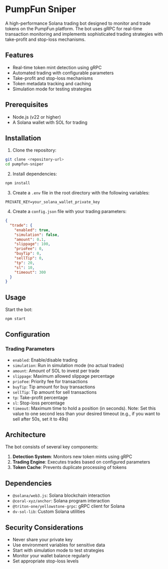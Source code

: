 # PumpFun Sniper

A high-performance Solana trading bot designed to monitor and trade tokens on the PumpFun platform. The bot uses gRPC for real-time transaction monitoring and implements sophisticated trading strategies with take-profit and stop-loss mechanisms.

## Features

- Real-time token mint detection using gRPC
- Automated trading with configurable parameters
- Take-profit and stop-loss mechanisms
- Token metadata tracking and caching
- Simulation mode for testing strategies

## Prerequisites

- Node.js (v22 or higher)
- A Solana wallet with SOL for trading

## Installation

1. Clone the repository:
```bash
git clone <repository-url>
cd pumpfun-sniper
```

2. Install dependencies:
```bash
npm install
```

3. Create a `.env` file in the root directory with the following variables:
```env
PRIVATE_KEY=your_solana_wallet_private_key
```

4. Create a `config.json` file with your trading parameters:
```json
{
  "trade": {
    "enabled": true,
    "simulation": false,
    "amount": 0.1,
    "slippage": 100,
    "prioFee": 0,
    "buyTip": 0,
    "sellTip": 0,
    "tp": 20,
    "sl": 10,
    "timeout": 300
  }
}
```

## Usage

Start the bot:
```bash
npm start
```

## Configuration

### Trading Parameters

- `enabled`: Enable/disable trading
- `simulation`: Run in simulation mode (no actual trades)
- `amount`: Amount of SOL to invest per trade
- `slippage`: Maximum allowed slippage percentage
- `prioFee`: Priority fee for transactions
- `buyTip`: Tip amount for buy transactions
- `sellTip`: Tip amount for sell transactions
- `tp`: Take-profit percentage
- `sl`: Stop-loss percentage
- `timeout`: Maximum time to hold a position (in seconds). Note: Set this value to one second less than your desired timeout (e.g., if you want to sell after 50s, set it to 49s)

## Architecture

The bot consists of several key components:

1. **Detection System**: Monitors new token mints using gRPC
2. **Trading Engine**: Executes trades based on configured parameters
3. **Token Cache**: Prevents duplicate processing of tokens

## Dependencies

- `@solana/web3.js`: Solana blockchain interaction
- `@coral-xyz/anchor`: Solana program interaction
- `@triton-one/yellowstone-grpc`: gRPC client for Solana
- `dv-sol-lib`: Custom Solana utilities

## Security Considerations

- Never share your private key
- Use environment variables for sensitive data
- Start with simulation mode to test strategies
- Monitor your wallet balance regularly
- Set appropriate stop-loss levels


